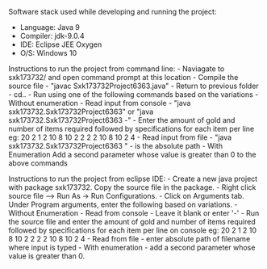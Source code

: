 Software stack used while developing and running the project:	
 - Language: Java 9
 - Compiler: jdk-9.0.4
 - IDE: Eclipse JEE Oxygen
 - O/S: Windows 10

Instructions to run the project from command line:
	- Naviagate to sxk173732/ and open command prompt at this location
	- Compile the source file 
		- "javac Sxk173732Project6363.java"
	- Return to previous folder 
		- cd..
	- Run using one of the following commands based on the variations
		- Without enumeration
			- Read input from console
				- "java sxk173732.Sxk173732Project6363" or "java sxk173732.Sxk173732Project6363 -"
					- Enter the amount of gold and number of items required followed by specifications
					  for each item per line
						    eg: 20 2
							1 2 10 8 10 2 2
							2 2 10 8 10 2 4
			- Read input from file
				- "java sxk173732.Sxk173732Project6363 <filename>"
					- <filename> is the absolute path
		- With Enumeration
			Add a second parameter whose value is greater than 0 to the above commands

Instructions to run the project from eclipse IDE:
	- Create a new java project with package sxk173732. Copy the source file in the package. 
	  	- Right click source file --> Run As -> Run Configurations.
	- Click on Arguments tab. Under Program arguments, enter the following based on variations.
		- Without Enumeration
			- Read from console
				- Leave it blank or enter '-'
					- Run the source file and enter the amount of gold and number of items required followed
					  by specifications for each item per line on console
						eg: 20 2
						    1 2 10 8 10 2 2
						    2 2 10 8 10 2 4
			- Read from file
				- enter absolute path of filename where input is typed
		- With enumeration
			- add a second parameter whose value is greater than 0.
